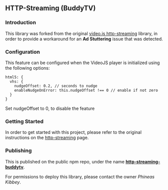 ## HTTP-Streaming (BuddyTV)

### Introduction
This library was forked from the original [video.js http-streaming](https://github.com/videojs/http-streaming) library, in order to provide a workaround for an **Ad Stuttering** issue that was detected.

### Configuration
This feature can be configured when the VideoJS player is initialized using the following options:
```
html5: {
  vhs: {
    nudgeOffset: 0.2, // seconds to nudge
    enableNudgeOnError: this.nudgeOffset !== 0 // enable if not zero
  }
}
```

Set nudgeOffset to 0, to disable the feature

### Getting Started
In order to get started with this project, please refer to the original instructions on the [http-streaming](https://github.com/videojs/http-streaming) page.

### Publishing
This is published on the public npm repo, under the name **[http-streaming-buddytv](https://www.npmjs.com/package/http-streaming-buddytv)**.

For permissions to deploy this library, please contact the owner *Phineas Kibbey*.